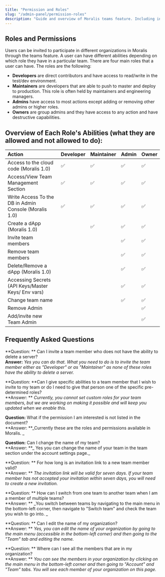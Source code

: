 ```yaml
---
title: "Permission and Roles"
slug: "/admin-panel/permission-roles"
description: "Guide and overview of Moralis teams feature. Including information about what permissions and roles that exist."
---
```

## Roles and Permissions

Users can be invited to participate in different organizations in Moralis through the teams feature. A user can have different abilities depending on which role they have in a particular team. There are four main roles that a user can have. The roles are the following:

- **Developers** are direct contributors and have access to read/write in the test/dev environment.
- **Maintainers** are developers that are able to push to master and deploy to production. This role is often held by maintainers and engineering managers.
- **Admins** have access to most actions except adding or removing other admins or higher roles.
- **Owners** are group admins and they have access to any action and have destructive capabilities.

## Overview of Each Role's Abilities (what they are allowed and not allowed to do):

| Action | Developer | Maintainer | Admin | Owner |
|:--|:--|:--|:--|:--|
| Access to the cloud code (Moralis 1.0) | ✅ | ✅ | ✅ | ✅ |
| Access/View Team <br/> Management Section | ✅ | ✅ | ✅ | ✅ |
| Write Access To the DB in Admin Console (Moralis 1.0) | ✅ | ✅ | ✅ | ✅ |
| Create a dApp (Moralis 1.0) |   | ✅ | ✅ | ✅ |
| Invite team members |   |   | ✅ | ✅ |
| Remove team members |   |   | ✅ | ✅ |
| Delete/Remove a dApp (Moralis 1.0) |   |   | ✅ | ✅ |
| Accessing Secrets <br/> (API Keys/Master Keys/ Env vars) |   |   | ✅ | ✅ |
| Change team name |   |   | ✅ | ✅ |
| Remove Admin |   |   |   | ✅ |
| Add/invite new Team Admin |   |   |   | ✅ |

## Frequently Asked Questions

**Question: ** Can I invite a team member who does not have the ability to delete a server?  
**Answer:** _Yes you can do that. What you need to do is to invite the team member either as "Developer" or as "Maintainer" as none of these roles have the ability to delete a server._

**Question: **Can I give specific abilities to a team member that I wish to invite to my team or do I need to give that person one of the specific pre-determined roles?  
**Answer: ** _Currently, you cannot set custom roles for your team members, but we are working on making it possible and will keep you updated when we enable this._

**Question:** What if the permission I am interested is not listed in the document?  
**Answer: **_Currently these are the roles and permissions available in Moralis. _

**Question:** Can I change the name of my team?  
**Answer: **_ Yes you can change the name of your team in the team section under the account settings page._

**Question: ** For how long is an invitation link to a new team member valid?  
**Answer: ** _The invitation link will be valid for seven days. If your team member has not accepted your invitation within seven days, you will need to create a new invitation._

**Question: ** How can I switch from one team to another team when I am a member of multiple teams?  
**Answer: ** _You switch between teams by navigating to the main menu in the bottom-left corner, then navigate to "Switch team" and check the team you wish to go into. _

**Question: ** Can I edit the name of my organization?  
**Answer: ** _Yes, you can edit the name of your organization by going to the main menu (accessible in the bottom-left corner) and then going to the "Team" tab and editing the name._

**Question: ** Where can I see all the members that are in my organization?  
**Answer: ** _You can see the members in your organization by clicking on the main menu in the bottom-left corner and then going to "Account" and "Team" tabs. You will see each member of your organization on this page._